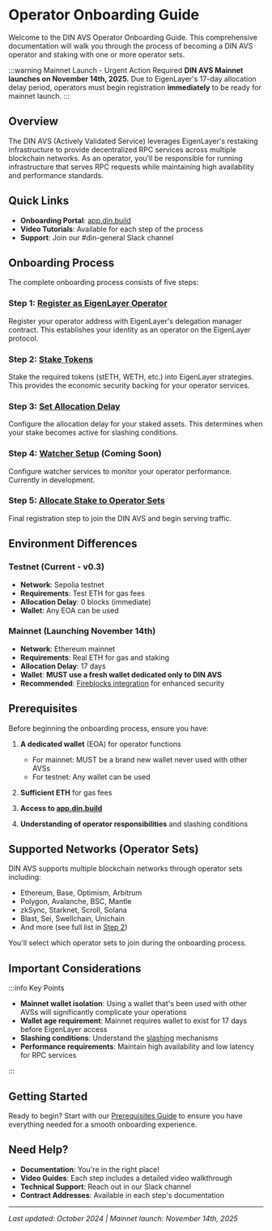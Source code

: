 # Operator Onboarding Guide

Welcome to the DIN AVS Operator Onboarding Guide. This comprehensive documentation will walk you through the process of becoming a DIN AVS operator and staking with one or more operator sets.

:::warning Mainnet Launch - Urgent Action Required
**DIN AVS Mainnet launches on November 14th, 2025.** Due to EigenLayer's 17-day allocation delay period, operators must begin registration **immediately** to be ready for mainnet launch.
:::

## Overview

The DIN AVS (Actively Validated Service) leverages EigenLayer's restaking infrastructure to provide decentralized RPC services across multiple blockchain networks.
As an operator, you'll be responsible for running infrastructure that serves RPC requests while maintaining high availability and performance standards.

## Quick Links

- **Onboarding Portal**: [app.din.build](https://app.din.build)
- **Video Tutorials**: Available for each step of the process
- **Support**: Join our #din-general Slack channel

## Onboarding Process

The complete onboarding process consists of five steps:

### Step 1: [Register as EigenLayer Operator](./step-1-register-operator.md)

Register your operator address with EigenLayer's delegation manager contract. This establishes your identity as an operator on the EigenLayer protocol.

### Step 2: [Stake Tokens](./step-2-stake-tokens.md)

Stake the required tokens (stETH, WETH, etc.) into EigenLayer strategies. This provides the economic security backing for your operator services.

### Step 3: [Set Allocation Delay](./step-3-allocation-delay.md)

Configure the allocation delay for your staked assets. This determines when your stake becomes active for slashing conditions.

### Step 4: [Watcher Setup](./step-4-watchers.md) (Coming Soon)

Configure watcher services to monitor your operator performance. Currently in development.

### Step 5: [Allocate Stake to Operator Sets](./step-5-opt-in-avs.md)

Final registration step to join the DIN AVS and begin serving traffic.

## Environment Differences

### Testnet (Current - v0.3)

- **Network**: Sepolia testnet
- **Requirements**: Test ETH for gas fees
- **Allocation Delay**: 0 blocks (immediate)
- **Wallet**: Any EOA can be used

### Mainnet (Launching November 14th)

- **Network**: Ethereum mainnet
- **Requirements**: Real ETH for gas and staking
- **Allocation Delay**: 17 days
- **Wallet**: **MUST use a fresh wallet dedicated only to DIN AVS**
- **Recommended**: [Fireblocks integration](https://docs.eigencloud.xyz/products/eigenlayer/operators/howto/registeroperators/register-operator-with-fireblocks) for enhanced security

## Prerequisites

Before beginning the onboarding process, ensure you have:

1. **A dedicated wallet** (EOA) for operator functions
   - For mainnet: MUST be a brand new wallet never used with other AVSs
   - For testnet: Any wallet can be used

2. **Sufficient ETH** for gas fees

3. **Access to [app.din.build](https://app.din.build)**

4. **Understanding of operator responsibilities** and slashing conditions

## Supported Networks (Operator Sets)

DIN AVS supports multiple blockchain networks through operator sets including:

- Ethereum, Base, Optimism, Arbitrum
- Polygon, Avalanche, BSC, Mantle
- zkSync, Starknet, Scroll, Solana
- Blast, Sei, Swellchain, Unichain
- And more (see full list in [Step 2](./step-2-stake-tokens.md))

You'll select which operator sets to join during the onboarding process.

## Important Considerations

:::info Key Points

- **Mainnet wallet isolation**: Using a wallet that's been used with other AVSs will significantly complicate your operations
- **Wallet age requirement**: Mainnet requires wallet to exist for 17 days before EigenLayer access
- **Slashing conditions**: Understand the [slashing](../slashing-and-rewards.md) mechanisms
- **Performance requirements**: Maintain high availability and low latency for RPC services

:::

## Getting Started

Ready to begin? Start with our [Prerequisites Guide](./prerequisites.md) to ensure you have everything needed for a smooth onboarding experience.

## Need Help?

- **Documentation**: You're in the right place!
- **Video Guides**: Each step includes a detailed video walkthrough
- **Technical Support**: Reach out in our Slack channel
- **Contract Addresses**: Available in each step's documentation

---

*Last updated: October 2024 | Mainnet launch: November 14th, 2025*

